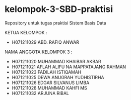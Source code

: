 # kelompok-3-SBD-praktisi
Repository untuk tugas praktisi Sistem Basis Data 

KETUA KELOMPOK :
- H071211029 ABD. RAFIQ ANWAR

NAMA ANGGOTA KELOMPOK 3 :
- H071211020 MUHAMMAD KHAIBAR AKBAR
- H071211021 AFLAH ALIFU NA MAPPATAJANG RAHMAN
- H071211023 FADILAH ISTIQAMAH
- H071211025 DEWA ANUGRAH YUDHISTIRHA
- H071211026 EDGAR SILVANUS LIMBA
- H071211028 MUHAMMAD KAHFI MS
- H071211032 ARJUNA RIBAL
